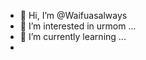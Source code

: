 - 👋 Hi, I’m @Waifuasalways
- 👀 I’m interested in urmom ...
- 🌱 I’m currently learning ...
- 

<!---
Waifuasalways/Waifuasalways is a ✨ special ✨ repository because its `README.md` (this file) appears on your GitHub profile.
You can click the Preview link to take a look at your changes.
--->
